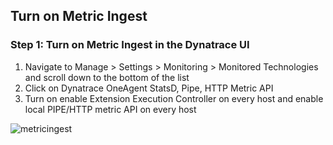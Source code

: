 ## Turn on Metric Ingest

### Step 1: Turn on Metric Ingest in the Dynatrace UI
1. Navigate to Manage > Settings > Monitoring > Monitored Technologies and scroll down to the bottom of the list
2. Click on Dynatrace OneAgent StatsD, Pipe, HTTP Metric API
3. Turn on enable Extension Execution Controller on every host and enable local PIPE/HTTP metric API on every host

![metricingest](../../assets/images/metricingest.png)
